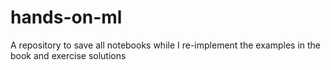 # hands-on-ml
A repository to save all notebooks while I re-implement the examples in the book and exercise solutions
